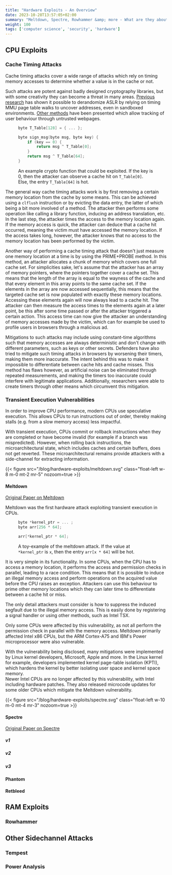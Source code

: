 ```yaml
---
title: "Hardware Exploits - An Overview"
date: 2023-10-28T13:57:05+02:00
summary: "Meltdown, Spectre, Rowhammer &amp; more - What are they about?"
weight: 100
tags: ['computer science', 'security', 'hardware']
---
```


## CPU Exploits

### Cache Timing Attacks

Cache timing attacks cover a wide range of attacks which rely on timing memory accesses to determine whether a value is in the cache or not.

Such attacks are potent against badly designed cryptography libraries, but with some creativity they can become a threat in many areas.
[Previous research](https://download.vusec.net/papers/anc_ndss17.pdf) has shown it possible to derandomize ASLR by relying on timing MMU page table walks to uncover addresses, even in sandboxed environments.
[Other methods](https://www.cs.columbia.edu/~simha/spyjs.ccs15.pdf) have been presented which allow tracking of user behaviour through untrusted webpages.

<figure class="w-3/5 float-right m-0 ml-5 mt-[-1em]">

```C
byte T_Table[128] = { ... };

byte sign_msg(byte msg, byte key) {
    if (key == 0) {
        return msg ^ T_Table[0];
    }
    return msg ^ T_Table[64];
}
```

<figcaption class="text-center">

An example crypto function that could be exploited.
If the key is 0, then the attacker can observe a cache hit on `T_Table[0]`.
Else, the entry `T_Table[64]` is hot.

</figcaption>

</figure>

The general way cache timing attacks work is by first removing a certain memory location from the cache by some means.
This can be achieved using a `clflush` instruction or by evicting the data entry, the latter of which being a bit more involved of a method.
The attacker then performs some operation like calling a library function, inducing an address translation, etc.
In the last step, the attacker times the access to the memory location again.
If the memory access is quick, the attacker can deduce that a cache hit occurred, meaning the victim must have accessed the memory location.
If the access takes long, however, the attacker knows that no access to the memory location has been performed by the victim.

Another way of performing a cache timing attack that doesn't just measure one memory location at a time is by using the PRIME+PROBE method.
In this method, an attacker allocates a chunk of memory which covers one full cache set.
For simplicities sake, let's assume that the attacker has an array of memory pointers, where the pointers together cover a cache set.
This means that the length of the array is equal to the wayness of the cache and that every element in this array points to the same cache set.
If the elements in the array are now accessed sequentially, this means that the targeted cache set is now populated with exactly these memory locations.
Accessing these elements again will now always lead to a cache hit.
The attacker can then measure the access times to the elements again at a later point, be this after some time passed or after the attacker triggered a certain action.
This access time can now give the attacker an understanding of memory accesses made by the victim, which can for example be used to profile users in browsers through a malicious ad.

Mitigations to such attacks may include using constant-time algorithms such that memory accesses are always deterministic and don't change with different parameters, such as keys or other secrets.
Defenders have also tried to mitigate such timing attacks in browsers by worsening their timers, making them more inaccurate.
The intent behind this was to make it impossible to differentiate between cache hits and cache misses.
This method has flaws however, as artificial noise can be eliminated through repeated measurements, and making the timers too inaccurate could interfere with legitimate applications.
Additionally, researchers were able to create timers through other means which circumvent this mitigation.

### Transient Execution Vulnerabilities

In order to improve CPU performance, modern CPUs use speculative execution.
This allows CPUs to run instructions out of order, thereby making stalls (e.g. from a slow memory access) less impactful.

With transient execution, CPUs commit or rollback instructions when they are completed or have become invalid (for example if a branch was mispredicted).
However, when rolling back instructions, the microarchitectural state, which includes caches and certain buffers, does not get reverted.
These microarchitectural remains provide attackers with a side-channel for extracting information.

{{< figure src="/blog/hardware-exploits/meltdown.svg" class="float-left w-8 m-0 mt-2 mr-5" nozoom=true >}}

#### Meltdown

[Original Paper on Meltdown](https://meltdownattack.com/meltdown.pdf)

Meltdown was the first hardware attack exploiting transient execution in CPUs.

<figure class="w-min float-right m-0 ml-5 mt-[-1em]">

```C
byte *kernel_ptr = ... ;
byte arr[256 * 64];

arr[*kernel_ptr * 64];
```

<figcaption class="text-center">

A toy-example of the meltdown attack.
If the value at `*kernel_ptr` is `x`, then the entry `arr[x * 64]` will be hot.

</figcaption>

</figure>

It is very simple in its functionality.
In some CPUs, when the CPU has to access a memory location, it performs the access and permission checks in parallel, leading to a race condition.
This means that it is possible to induce an illegal memory access and perform operations on the acquired value before the CPU raises an exception.
Attackers can use this behaviour to prime other memory locations which they can later time to differentiate between a cache hit or miss.

The only detail attackers must consider is how to suppress the induced segfault due to the illegal memory access.
This is easily done by registering a signal handler or using other methods, such as Intel TSX.

Only some CPUs were affected by this vulnerability, as not all perform the permission check in parallel with the memory access.
Meltdown primarily affected Intel x86 CPUs, but the ARM Cortex-A75 and IBM's Power microprocessor were also vulnerable.

With the vulnerability being disclosed, many mitigations were implemented by Linux kernel developers, Microsoft, Apple and more.
In the Linux kernel for example, developers implemented kernel page-table isolation (KPTI), which hardens the kernel by better isolating user space and kernel space memory.  
Newer Intel CPUs are no longer affected by this vulnerability, with Intel including hardware patches.
They also released microcode updates for some older CPUs which mitigate the Meltdown vulnerability.

{{< figure src="/blog/hardware-exploits/spectre.svg" class="float-left w-10 m-0 mt-4 mr-3" nozoom=true >}}

#### Spectre

[Original Paper on Spectre](https://spectreattack.com/spectre.pdf)

##### v1
##### v2
##### v3

#### Phantom

#### Retbleed

## RAM Exploits

### Rowhammer

## Other Sidechannel Attacks

### Tempest

### Power Analysis